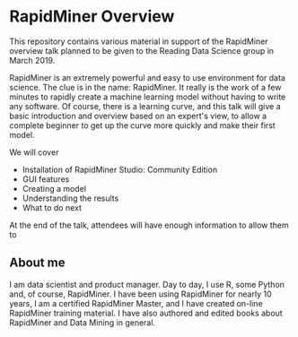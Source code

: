 # RapidMiner Overview

This repository contains various material in support of the RapidMiner overview talk planned to be given to the Reading Data Science group in March 2019.

RapidMiner is an extremely powerful and easy to use environment for data science. The clue is in the name: RapidMiner. It really is the work of a few minutes to rapidly create a machine learning model without having to write any software. Of course, there is a learning curve, and this talk will give a basic introduction and overview based on an expert's view, to allow a complete beginner to get up the curve more quickly and make their first model.

We will cover 

* Installation of RapidMiner Studio: Community Edition
* GUI features
* Creating a model
* Understanding the results 
* What to do next

At the end of the talk, attendees will have enough information to allow them to 

## About me
I am data scientist and product manager. Day to day, I use R, some Python and, of course, RapidMiner. I have been using RapidMiner for nearly 10 years, I am a certified RapidMiner Master, and I have created on-line RapidMiner training material. I have also authored and edited books about RapidMiner and Data Mining in general.
